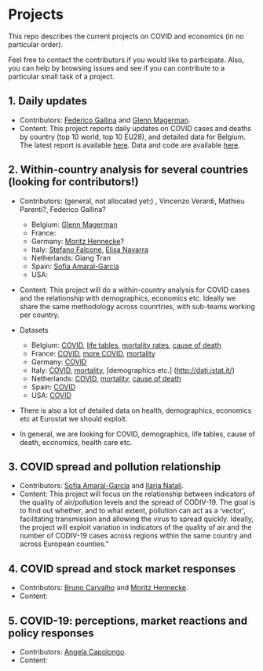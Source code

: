 # Projects
This repo describes the current projects on COVID and economics (in no particular order).

Feel free to contact the contributors if you would like to participate.
Also, you can help by browsing issues and see if you can contribute to a particular small task of a project.


## 1. Daily updates
  - Contributors: [Federico Gallina](https://github.com/FedeGall) and [Glenn Magerman](https://github.com/glennmagerman).
  - Content: This project reports daily updates on COVID cases and deaths by country (top 10 world, top 10 EU28), and detailed data for Belgium. The latest report is available [here](https://learning-from-the-curve.github.io).
Data and code are available [here](https://github.com/Learning-from-the-curve/daily-updates).

## 2. Within-country analysis for several countries (looking for contributors!)
  - Contributors: (general, not allocated yet:) , Vincenzo Verardi, Mathieu Parenti?, Federico Gallina?
    - Belgium: [Glenn Magerman](https://github.com/glennmagerman)
    - France:
    - Germany: [Moritz Hennecke](https://github.com/AAoritz)?
    - Italy: [Stefano Falcone](), [Elisa Navarra](https://github.com/elisanavarra)
    - Netherlands: Giang Tran
    - Spain: [Sofia Amaral-Garcia](https://github.com/samaralgarcia)
    - USA:
  - Content: This project will do a within-country analysis for COVID cases and the relationship with demographics, economics etc. Ideally we share the same methodology across counrtries, with sub-teams working per country.
  - Datasets
    - Belgium: [COVID](https://epistat.wiv-isp.be/covid/), [life tables](https://statbel.fgov.be/sites/default/files/files/documents/bevolking/5.4%20Sterfte%2C%20levensverwachting%20en%20doodsoorzaken/5.4.3%20Sterftetafels%20en%20levensverwachting/sterftetafelsAE.xls), [mortality rates](https://epistat.wiv-isp.be/momo/), [cause of death](https://statbel.fgov.be/en/themes/population/mortality-life-expectancy-and-causes-death/causes-death#figures) 
    - France: [COVID](https://www.data.gouv.fr/fr/datasets/donnees-hospitalieres-relatives-a-lepidemie-de-covid-19/), [more COVID](https://github.com/opencovid19-fr/data), [mortality](https://www.cepidc.inserm.fr/causes-medicales-de-deces/interroger-les-donnees-de-mortalite)
    - Germany: [COVID](https://github.com/jgehrcke/covid-19-germany-gae)
    - Italy: [COVID](https://github.com/pcm-dpc/COVID-19), [mortality]( https://www.epicentro.iss.it/coronavirus/sars-cov-2-sorveglianza-dati), [demographics etc.] (http://dati.istat.it/)
    - Netherlands: [COVID](https://www.rivm.nl/actuele-informatie-over-coronavirus), [mortality](https://www.rivm.nl/monitoring-sterftecijfers-nederland), [cause of death](https://opendata.cbs.nl/statline/#/CBS/nl/dataset/7052_95/table?ts=1586241169874)
    - Spain: [COVID](https://github.com/datadista/datasets/tree/master/COVID%2019)
    - USA: [COVID](https://github.com/nytimes/covid-19-data)
 
- There is also a lot of detailed data on health, demographics, economics etc at Eurostat we should exploit.
- In general, we are looking for COVID, demographics, life tables, cause of death, economics, health care etc.
 
## 3. COVID spread and pollution relationship
  - Contributors: [Sofia Amaral-Garcia](https://github.com/samaralgarcia) and [Ilaria Natali](https://github.com/Ilaria0205).
  - Content: This project will focus on the relationship between indicators of the quality of air/pollution levels and the   spread of CODIV-19. The goal is to find out whether, and to what extent, pollution can act as a ‘vector’, facilitating transmission and allowing the virus to spread quickly. Ideally, the project will exploit variation in indicators of the quality of air and the number of CODIV-19 cases across regions within the same country and across European counties.”
  
## 4. COVID spread and stock market responses
  - Contributors: [Bruno Carvalho](https://github.com/bmpcarvalho)  and [Moritz Hennecke](https://github.com/AAoritz).
  - Content: 
  
## 5. COVID-19: perceptions, market reactions and policy responses
  - Contributors: [Angela Capolongo](https://github.com/AngelaCapolongo).
  - Content: 
